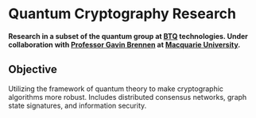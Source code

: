 # Quantum Cryptography Research
#### Research in a subset of the quantum group at [BTQ](https://www.btq.com/) technologies. Under collaboration with [Professor Gavin Brennen](https://researchers.mq.edu.au/en/persons/gavin-brennen) at [Macquarie University](https://researchers.mq.edu.au/en/).

## Objective

Utilizing the framework of quantum theory to make cryptographic algorithms more robust. Includes distributed consensus networks, graph state signatures, and information security.

